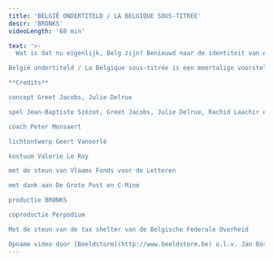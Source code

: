 ```yaml
---
title: 'BELGIË ONDERTITELD / LA BELGIQUE SOUS-TITRÉE'
descr: 'BRONKS'
videoLength: '68 min'

text: '>-
  Wat is dat nu eigenlijk, Belg zijn? Benieuwd naar de identiteit van een land dat vaak afgeschilderd wordt als ‘Absurdistan’, trokken theatermakers Greet Jacobs en Julie Delrue een jaar lang België rond. Ze interviewden zo veel mogelijk verschillende, boeiende Belgen in alle uithoeken van het land, op zoek naar de raakpunten en de schoonheid achter al die schijnbare tegenstellingen. Het resultaat is een theaterportret dat de ziel van ons landje blootlegt. Vijf acteurs transformeren onophoudelijk: van een minister-President tot een Middelkerkse visser, van een Brusselse puber tot een Limburgse oma, van een moeder van vier kinderen met Marokkaanse roots tot een 6-jarige koekjesverslinder.

België ondertiteld / La Belgique sous-titrée is een meertalige voorstelling waarbij humor en zelfrelativering nooit ver weg zijn en niemand onberoerd naar buiten gaat.

**Credits**

concept Greet Jacobs, Julie Delrue

spel Jean-Baptiste Szézot, Greet Jacobs, Julie Delrue, Rachid Laachir en Arber Aliaj (stage)

coach Peter Monsaert

lichtontwerp Geert Vanoorlé

kostuum Valerie Le Roy

met de steun van Vlaams Fonds voor de Letteren

met dank aan De Grote Post en C-Mine

productie BRONKS

coproductie Perpodium

Met de steun van de tax shelter van de Belgische Federale Overheid

Opname video door [Beeldstorm](http://www.beeldstorm.be) o.l.v. Jan Bosteels'
---
```

